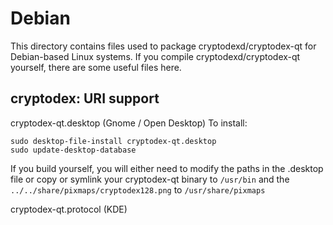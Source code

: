 
Debian
====================
This directory contains files used to package cryptodexd/cryptodex-qt
for Debian-based Linux systems. If you compile cryptodexd/cryptodex-qt yourself, there are some useful files here.

## cryptodex: URI support ##


cryptodex-qt.desktop  (Gnome / Open Desktop)
To install:

	sudo desktop-file-install cryptodex-qt.desktop
	sudo update-desktop-database

If you build yourself, you will either need to modify the paths in
the .desktop file or copy or symlink your cryptodex-qt binary to `/usr/bin`
and the `../../share/pixmaps/cryptodex128.png` to `/usr/share/pixmaps`

cryptodex-qt.protocol (KDE)

